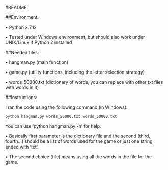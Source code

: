 #README

##Environment:

•	Python 2.7.12

•	Tested under Windows environment, but should also work under UNIX/Linux if Python 2 installed

##Needed files:

•	hangman.py		(main function)

•	game.py		(utility functions, including the letter selection strategy)

•	words_50000.txt (dictionary of words, you can replace with other txt files with words in it)

##Instructions:

I ran the code using the following command (in Windows): 

	python hangman.py words_50000.txt words_50000.txt
	
You can use ‘python hangman.py -h’ for help. 

•	Basically first parameter is the dictionary file and the second (third, fourth…) should be a list of words used for the game or just one string ended with ‘txt’. 

•	The second choice (file) means using all the words in the file for the game.
